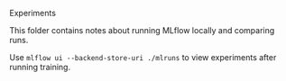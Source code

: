 Experiments

This folder contains notes about running MLflow locally and comparing runs.

Use `mlflow ui --backend-store-uri ./mlruns` to view experiments after running training.
